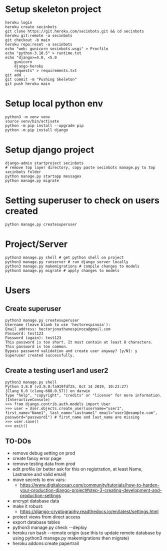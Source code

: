 # Setup skeleton project 
```
heroku login
heroku create secinbots
git clone https://git.heroku.com/secinbots.git && cd secinbots
heroku git:remote -a secinbots
git checkout -b main
heroku repo:reset -a secinbots
echo "web: gunicorn secinbots.wsgi" > Procfile
echo "python-3.10.5" > runtime.txt
echo "django>=4.0, <5.0
    gunicorn
    django-heroku
    requests" > requirements.txt
git add .
git commit -m "Pushing Skeleton" 
git push heroku main
```

# Setup local python env
```
python3 -m venv venv
source venv/bin/activate
python -m pip install --upgrade pip
python -m pip install django
```

# Setup django project
```
django-admin startproject secinbots
# remove top layer directory, copy paste secinbots manage.py to top secinbots folder
python manage.py startapp messagex
python manage.py migrate
```

# Setting superuser to check on users created
```
python manage.py createsuperuser
```

# Project/Server
```
python3 manage.py shell # get python shell on project
python3 manage.py runserver # run django server locally
python3 manage.py makemigrations # compile changes to models
python3 manage.py migrate # apply changes to models
```

# Users

## Create superuser
```
python3 manage.py createsuperuser
Username (leave blank to use 'hectorespinoza'): 
Email address: hectorjonathanespinoza@gmail.com
Password: test123
Password (again): test123
This password is too short. It must contain at least 8 characters.
This password is too common.
Bypass password validation and create user anyway? [y/N]: y
Superuser created successfully.
```

## Create a testing user1 and user2
```
python3 manage.py shell
Python 3.8.0 (v3.8.0:fa919fdf25, Oct 14 2019, 10:23:27) 
[Clang 6.0 (clang-600.0.57)] on darwin
Type "help", "copyright", "credits" or "license" for more information.
(InteractiveConsole)
>>> from django.contrib.auth.models import User
>>> user = User.objects.create_user(username="user1", first_name="Name1", last_name="Lastname1" email="user1@example.com", password="password1") # first_name and last_name are missing
>>> user.save()
>>> exit()
```

## TO-DOs
- remove debug setting on prod
- create fancy error page
- remove testing data from prod
- edit profile (or better ask for this on registration, at least Name, Lastname and valid email)
- move secrets to env vars:
    - https://www.digitalocean.com/community/tutorials/how-to-harden-your-production-django-project#step-3-creating-development-and-production-settings
- encrypt database data
- make it robust:
    - https://django-cryptography.readthedocs.io/en/latest/settings.html
- protect views from direct access
- export database tables
- python3 manage.py check --deploy
- heroku run bash --remote origin (use this to update remote database by using python3 manage.py makemigrations then migrate)
- heroku addons:create papertrail